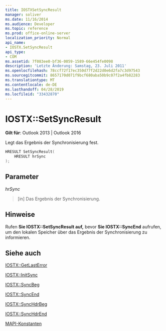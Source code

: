 ```yaml
---
title: IOSTXSetSyncResult
manager: soliver
ms.date: 11/16/2014
ms.audience: Developer
ms.topic: reference
ms.prod: office-online-server
localization_priority: Normal
api_name:
- IOSTX.SetSyncResult
api_type:
- COM
ms.assetid: 7f083ee0-bf36-0059-1589-66e454fe0098
description: 'Letzte Änderung: Samstag, 23. Juli 2011'
ms.openlocfilehash: 78ccf72f17ec350d77f2d22d0e6d2fa7c3d97543
ms.sourcegitcommit: 8657170d071f9bcf680aba50b9c07f2a4fb82283
ms.translationtype: MT
ms.contentlocale: de-DE
ms.lasthandoff: 04/28/2019
ms.locfileid: "33432870"
---
```

# <a name="iostxsetsyncresult"></a>IOSTX::SetSyncResult

  
  
**Gilt für**: Outlook 2013 | Outlook 2016 
  
Legt das Ergebnis der Synchronisierung fest.
  
```cpp
HRESULT SetSyncResult( 
    HRESULT hrSync 
);
```

## <a name="parameters"></a>Parameter

 _hrSync_
  
>  [in] Das Ergebnis der Synchronisierung. 
    
## <a name="remarks"></a>Hinweise

Rufen **Sie IOSTX::SetSyncResult auf,** bevor **Sie IOSTX::SyncEnd** aufrufen, um den lokalen Speicher über das Ergebnis der Synchronisierung zu informieren. 
  
## <a name="see-also"></a>Siehe auch



[IOSTX::GetLastError](iostx-getlasterror.md)
  
[IOSTX::InitSync](iostx-initsync.md)
  
[IOSTX::SyncBeg](iostx-syncbeg.md)
  
[IOSTX::SyncEnd](iostx-syncend.md)
  
[IOSTX::SyncHdrBeg](iostx-synchdrbeg.md)
  
[IOSTX::SyncHdrEnd](iostx-synchdrend.md)


[MAPI-Konstanten](mapi-constants.md)

